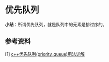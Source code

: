 # 优先队列

**小结**：所谓优先队列，就是队列中的元素是排过序的。
## 参考资料

[1] [c++优先队列(priority_queue)用法详解](https://blog.csdn.net/weixin_36888577/article/details/79937886)